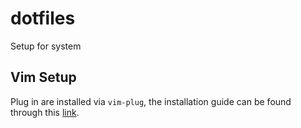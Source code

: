 # dotfiles
Setup for system

## Vim Setup
Plug in are installed via `vim-plug`, the installation guide can be found through this [link](https://github.com/junegunn/vim-plug).
